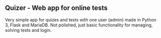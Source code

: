 ## Quizer - Web app for online tests

Very simple app for quizes and tests with one user (admin) made in Python 3, Flask and MariaDB. Not polished, just basic functionality for managing, solving tests and login.